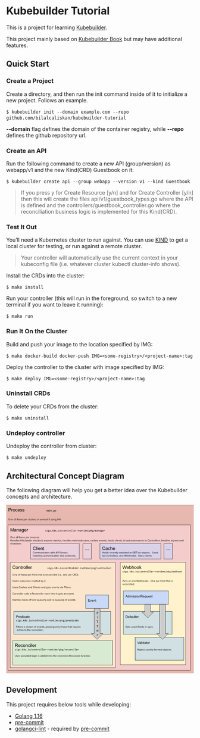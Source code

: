 # Kubebuilder Tutorial
This is a project for learning [Kubebuilder](https://github.com/kubernetes-sigs/kubebuilder).

This project mainly based on [Kubebuilder Book](https://book.kubebuilder.io/cronjob-tutorial/cronjob-tutorial.html) but may have additional features.

## Quick Start
### Create a Project
Create a directory, and then run the init command inside of it to initialize a new project. Follows an example.
```shell
$ kubebuilder init --domain example.com --repo github.com/bilalcaliskan/kubebuilder-tutorial
```

**--domain** flag defines the domain of the container registry, while **--repo** defines the github repository url.

### Create an API
Run the following command to create a new API (group/version) as webapp/v1 and the new Kind(CRD) Guestbook on it:
```shell
$ kubebuilder create api --group webapp --version v1 --kind Guestbook
```

> If you press y for Create Resource [y/n] and for Create Controller [y/n] then this will create the files api/v1/guestbook_types.go where the API is defined and the controllers/guestbook_controller.go where the reconciliation business logic is implemented for this Kind(CRD).

### Test It Out
You’ll need a Kubernetes cluster to run against. You can use [KIND](https://github.com/kubernetes-sigs/kind) to get a local cluster for testing, or run against a remote cluster.

> Your controller will automatically use the current context in your kubeconfig file (i.e. whatever cluster kubectl cluster-info shows).

Install the CRDs into the cluster:
```shell
$ make install
```

Run your controller (this will run in the foreground, so switch to a new terminal if you want to leave it running):
```shell
$ make run
```

### Run It On the Cluster
Build and push your image to the location specified by IMG:
```shell
$ make docker-build docker-push IMG=<some-registry>/<project-name>:tag
```

Deploy the controller to the cluster with image specified by IMG:
```shell
$ make deploy IMG=<some-registry>/<project-name>:tag
```

### Uninstall CRDs
To delete your CRDs from the cluster:
```shell
$ make uninstall
```

### Undeploy controller
Undeploy the controller from cluster:
```shell
$ make undeploy
```

## Architectural Concept Diagram
The following diagram will help you get a better idea over the Kubebuilder concepts and architecture.

![Kubebuilder Architectural Diagram](./resources/kubebuilder_architecture.png)

## Development
This project requires below tools while developing:
- [Golang 1.16](https://golang.org/doc/go1.16)
- [pre-commit](https://pre-commit.com/)
- [golangci-lint](https://golangci-lint.run/usage/install/) - required by [pre-commit](https://pre-commit.com/)
